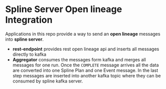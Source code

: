 # Spline Server Open lineage Integration
Applications in this repo provide a way to send an **open lineage** messages into **spline server**.


- **rest-endpoint** provides rest open lineage api and inserts all messages directly to kafka
- **Aggregator** consumes the messages form kafka and merges all messages for one run. 
Once the `COMPLETE` message arrives all the data are converted into one Spline Plan and one Event message. 
In the last step messages are inserted into another kafka topic where they can be consumed by spline kafka server.
